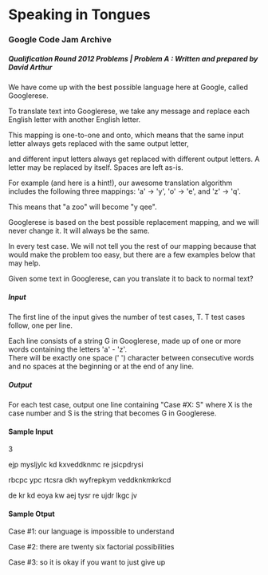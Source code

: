# Speaking in Tongues

### Google Code Jam Archive 
##### Qualification Round 2012 Problems | Problem A : Written and prepared by David Arthur


We have come up with the best possible language here at Google, called Googlerese. 

To translate text into Googlerese, we take any message and replace each English letter with another English letter. 

This mapping is one-to-one and onto, which means that the same input letter always gets replaced with the same output letter, 

and different input letters always get replaced with different output letters. A letter may be replaced by itself. Spaces are left as-is.

For example (and here is a hint!), our awesome translation algorithm includes the following three mappings: 'a' -> 'y', 'o' -> 'e', and 'z' -> 'q'. 

This means that "a zoo" will become "y qee".

Googlerese is based on the best possible replacement mapping, and we will never change it. It will always be the same. 

In every test case. We will not tell you the rest of our mapping because that would make the problem too easy, but there are a few examples below that may help.

Given some text in Googlerese, can you translate it to back to normal text?

##### Input 

The first line of the input gives the number of test cases, T. T test cases follow, one per line.

Each line consists of a string G in Googlerese, made up of one or more words containing the letters 'a' - 'z'.  
There will be exactly one space (' ') character between consecutive words and no spaces at the beginning or at the end of any line. 

##### Output

For each test case, output one line containing "Case #X: S" where X is the case number and S is the string that becomes G in Googlerese.

#### Sample Input 

3 

ejp mysljylc kd kxveddknmc re jsicpdrysi 

rbcpc ypc rtcsra dkh wyfrepkym veddknkmkrkcd 

de kr kd eoya kw aej tysr re ujdr lkgc jv 

#### Sample Otput 

Case #1: our language is impossible to understand 

Case #2: there are twenty six factorial possibilities 

Case #3: so it is okay if you want to just give up 
